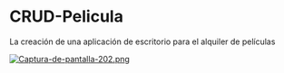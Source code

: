 # CRUD-Pelicula
La creación de una aplicación de escritorio para el alquiler de películas

[![Captura-de-pantalla-202.png](https://i.postimg.cc/wvfGXKrw/Captura-de-pantalla-202.png)](https://postimg.cc/R6tdmY4t)
